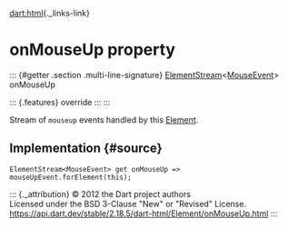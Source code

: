 [dart:html](../../dart-html/dart-html-library){._links-link}

onMouseUp property
==================

::: {#getter .section .multi-line-signature}
[ElementStream](../elementstream-class)\<[MouseEvent](../mouseevent-class)\>
onMouseUp

::: {.features}
override
:::
:::

Stream of `mouseup` events handled by this [Element](../element-class).

Implementation {#source}
--------------

``` {.language-dart data-language="dart"}
ElementStream<MouseEvent> get onMouseUp => mouseUpEvent.forElement(this);
```

::: {._attribution}
© 2012 the Dart project authors\
Licensed under the BSD 3-Clause \"New\" or \"Revised\" License.\
<https://api.dart.dev/stable/2.18.5/dart-html/Element/onMouseUp.html>
:::
